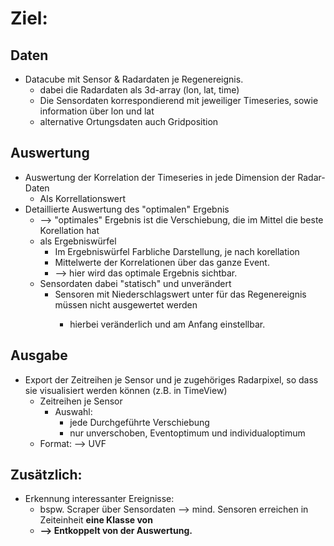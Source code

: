 # Ziel:

## Daten
* Datacube mit Sensor & Radardaten je Regenereignis.
    * dabei die Radardaten als 3d-array (lon, lat, time)
    * Die Sensordaten korrespondierend mit jeweiliger Timeseries, sowie information über lon und lat
    * alternative Ortungsdaten auch Gridposition

## Auswertung
* Auswertung der Korrelation der Timeseries in jede Dimension der Radar-Daten
    * Als Korrellationswert
* Detaillierte Auswertung des "optimalen" Ergebnis
    * --> "optimales" Ergebnis ist die Verschiebung, die im Mittel die beste Korellation hat
    * als Ergebniswürfel
        * Im Ergebniswürfel Farbliche Darstellung, je nach korellation
        * Mittelwerte der Korrelationen über das ganze Event.
        * --> hier wird das optimale Ergebnis sichtbar.
    * Sensordaten dabei "statisch" und unverändert 
        * Sensoren mit Niederschlagswert unter <X> für das Regenereignis müssen nicht ausgewertet werden
            * <X> hierbei veränderlich und am Anfang einstellbar.

## Ausgabe
* Export der Zeitreihen je Sensor und je zugehöriges Radarpixel, so dass sie visualisiert werden können (z.B. in TimeView)
    * Zeitreihen je Sensor 
        * Auswahl:
            * jede Durchgeführte Verschiebung
            * nur unverschoben, Eventoptimum und individualoptimum
    * Format: --> UVF


## Zusätzlich:
* Erkennung interessanter Ereignisse:
    * bspw. Scraper über Sensordaten --> mind. <A> Sensoren erreichen in Zeiteinheit <B> eine Klasse von <C>
    * --> Entkoppelt von der Auswertung.


